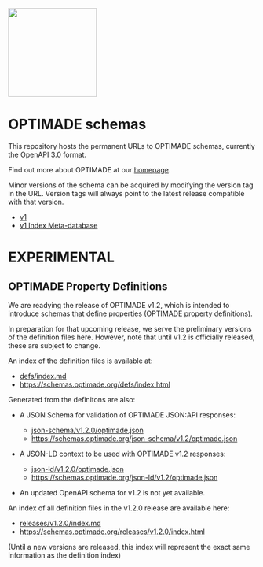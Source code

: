 <img width="180px" align="center" src="https://raw.githubusercontent.com/wiki/Materials-Consortia/OPTIMADE/images/logos/optimade-text-below-transparent-bg.png">


# OPTIMADE schemas

This repository hosts the permanent URLs to OPTIMADE schemas, currently the OpenAPI 3.0 format.

Find out more about OPTIMADE at our [homepage](https://optimade.org).

Minor versions of the schema can be acquired by modifying the version tag in the URL.
Version tags will always point to the latest release compatible with that version.

- [v1](./openapi/v1/optimade.json)
- [v1 Index Meta-database](./openapi/v1/optimade_index.json)

# EXPERIMENTAL

## OPTIMADE Property Definitions

We are readying the release of OPTIMADE v1.2, which is intended to introduce schemas that define properties (OPTIMADE property definitions).

In preparation for that upcoming release, we serve the preliminary versions of the definition files here.
However, note that until v1.2 is officially released, these are subject to change.

An index of the definition files is available at:

- [defs/index.md](defs/index.md)
- https://schemas.optimade.org/defs/index.html

Generated from the definitons are also:

- A JSON Schema for validation of OPTIMADE JSON:API responses:

  - [json-schema/v1.2.0/optimade.json](json-schema/v1.2.0/optimade.json)
  - https://schemas.optimade.org/json-schema/v1.2/optimade.json

- A JSON-LD context to be used with OPTIMADE v1.2 responses:

  - [json-ld/v1.2.0/optimade.json](json-ld/v1.2.0/optimade.json)
  - https://schemas.optimade.org/json-ld/v1.2/optimade.json

- An updated OpenAPI schema for v1.2 is not yet available.

An index of all definition files in the v1.2.0 release are available here:

- [releases/v1.2.0/index.md](releases/v1.2.0/index.md)
- https://schemas.optimade.org/releases/v1.2.0/index.html

(Until a new versions are released, this index will represent the exact same information as the definition index)
